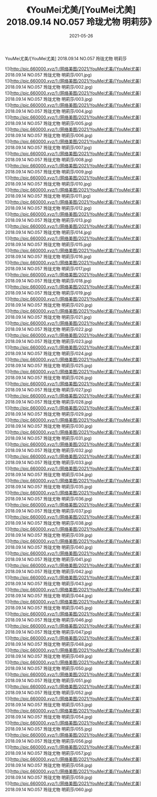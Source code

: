 ﻿---
layout: post
title:  《YouMei尤美/[YouMei尤美] 2018.09.14 NO.057 玲珑尤物 明莉莎》
date:   2021-05-26
img: http://pic.660000.xyz/1:/网络美图/2021/YouMei尤美/[YouMei尤美] 2018.09.14 NO.057 玲珑尤物 明莉莎/000.jpg
categories: [美女, 清纯, 唯美]
---

YouMei尤美/[YouMei尤美] 2018.09.14 NO.057 玲珑尤物 明莉莎

 ![](http://pic.660000.xyz/1:/网络美图/2021/YouMei尤美/[YouMei尤美] 2018.09.14 NO.057 玲珑尤物 明莉莎/001.jpg) <br>![](http://pic.660000.xyz/1:/网络美图/2021/YouMei尤美/[YouMei尤美] 2018.09.14 NO.057 玲珑尤物 明莉莎/002.jpg) <br>![](http://pic.660000.xyz/1:/网络美图/2021/YouMei尤美/[YouMei尤美] 2018.09.14 NO.057 玲珑尤物 明莉莎/003.jpg) <br>![](http://pic.660000.xyz/1:/网络美图/2021/YouMei尤美/[YouMei尤美] 2018.09.14 NO.057 玲珑尤物 明莉莎/004.jpg) <br>![](http://pic.660000.xyz/1:/网络美图/2021/YouMei尤美/[YouMei尤美] 2018.09.14 NO.057 玲珑尤物 明莉莎/005.jpg) <br>![](http://pic.660000.xyz/1:/网络美图/2021/YouMei尤美/[YouMei尤美] 2018.09.14 NO.057 玲珑尤物 明莉莎/006.jpg) <br>![](http://pic.660000.xyz/1:/网络美图/2021/YouMei尤美/[YouMei尤美] 2018.09.14 NO.057 玲珑尤物 明莉莎/007.jpg) <br>![](http://pic.660000.xyz/1:/网络美图/2021/YouMei尤美/[YouMei尤美] 2018.09.14 NO.057 玲珑尤物 明莉莎/008.jpg) <br>![](http://pic.660000.xyz/1:/网络美图/2021/YouMei尤美/[YouMei尤美] 2018.09.14 NO.057 玲珑尤物 明莉莎/009.jpg) <br>![](http://pic.660000.xyz/1:/网络美图/2021/YouMei尤美/[YouMei尤美] 2018.09.14 NO.057 玲珑尤物 明莉莎/010.jpg) <br>![](http://pic.660000.xyz/1:/网络美图/2021/YouMei尤美/[YouMei尤美] 2018.09.14 NO.057 玲珑尤物 明莉莎/011.jpg) <br>![](http://pic.660000.xyz/1:/网络美图/2021/YouMei尤美/[YouMei尤美] 2018.09.14 NO.057 玲珑尤物 明莉莎/012.jpg) <br>![](http://pic.660000.xyz/1:/网络美图/2021/YouMei尤美/[YouMei尤美] 2018.09.14 NO.057 玲珑尤物 明莉莎/013.jpg) <br>![](http://pic.660000.xyz/1:/网络美图/2021/YouMei尤美/[YouMei尤美] 2018.09.14 NO.057 玲珑尤物 明莉莎/014.jpg) <br>![](http://pic.660000.xyz/1:/网络美图/2021/YouMei尤美/[YouMei尤美] 2018.09.14 NO.057 玲珑尤物 明莉莎/015.jpg) <br>![](http://pic.660000.xyz/1:/网络美图/2021/YouMei尤美/[YouMei尤美] 2018.09.14 NO.057 玲珑尤物 明莉莎/016.jpg) <br>![](http://pic.660000.xyz/1:/网络美图/2021/YouMei尤美/[YouMei尤美] 2018.09.14 NO.057 玲珑尤物 明莉莎/017.jpg) <br>![](http://pic.660000.xyz/1:/网络美图/2021/YouMei尤美/[YouMei尤美] 2018.09.14 NO.057 玲珑尤物 明莉莎/018.jpg) <br>![](http://pic.660000.xyz/1:/网络美图/2021/YouMei尤美/[YouMei尤美] 2018.09.14 NO.057 玲珑尤物 明莉莎/019.jpg) <br>![](http://pic.660000.xyz/1:/网络美图/2021/YouMei尤美/[YouMei尤美] 2018.09.14 NO.057 玲珑尤物 明莉莎/020.jpg) <br>![](http://pic.660000.xyz/1:/网络美图/2021/YouMei尤美/[YouMei尤美] 2018.09.14 NO.057 玲珑尤物 明莉莎/021.jpg) <br>![](http://pic.660000.xyz/1:/网络美图/2021/YouMei尤美/[YouMei尤美] 2018.09.14 NO.057 玲珑尤物 明莉莎/022.jpg) <br>![](http://pic.660000.xyz/1:/网络美图/2021/YouMei尤美/[YouMei尤美] 2018.09.14 NO.057 玲珑尤物 明莉莎/023.jpg) <br>![](http://pic.660000.xyz/1:/网络美图/2021/YouMei尤美/[YouMei尤美] 2018.09.14 NO.057 玲珑尤物 明莉莎/024.jpg) <br>![](http://pic.660000.xyz/1:/网络美图/2021/YouMei尤美/[YouMei尤美] 2018.09.14 NO.057 玲珑尤物 明莉莎/025.jpg) <br>![](http://pic.660000.xyz/1:/网络美图/2021/YouMei尤美/[YouMei尤美] 2018.09.14 NO.057 玲珑尤物 明莉莎/026.jpg) <br>![](http://pic.660000.xyz/1:/网络美图/2021/YouMei尤美/[YouMei尤美] 2018.09.14 NO.057 玲珑尤物 明莉莎/027.jpg) <br>![](http://pic.660000.xyz/1:/网络美图/2021/YouMei尤美/[YouMei尤美] 2018.09.14 NO.057 玲珑尤物 明莉莎/028.jpg) <br>![](http://pic.660000.xyz/1:/网络美图/2021/YouMei尤美/[YouMei尤美] 2018.09.14 NO.057 玲珑尤物 明莉莎/029.jpg) <br>![](http://pic.660000.xyz/1:/网络美图/2021/YouMei尤美/[YouMei尤美] 2018.09.14 NO.057 玲珑尤物 明莉莎/030.jpg) <br>![](http://pic.660000.xyz/1:/网络美图/2021/YouMei尤美/[YouMei尤美] 2018.09.14 NO.057 玲珑尤物 明莉莎/031.jpg) <br>![](http://pic.660000.xyz/1:/网络美图/2021/YouMei尤美/[YouMei尤美] 2018.09.14 NO.057 玲珑尤物 明莉莎/032.jpg) <br>![](http://pic.660000.xyz/1:/网络美图/2021/YouMei尤美/[YouMei尤美] 2018.09.14 NO.057 玲珑尤物 明莉莎/033.jpg) <br>![](http://pic.660000.xyz/1:/网络美图/2021/YouMei尤美/[YouMei尤美] 2018.09.14 NO.057 玲珑尤物 明莉莎/034.jpg) <br>![](http://pic.660000.xyz/1:/网络美图/2021/YouMei尤美/[YouMei尤美] 2018.09.14 NO.057 玲珑尤物 明莉莎/035.jpg) <br>![](http://pic.660000.xyz/1:/网络美图/2021/YouMei尤美/[YouMei尤美] 2018.09.14 NO.057 玲珑尤物 明莉莎/036.jpg) <br>![](http://pic.660000.xyz/1:/网络美图/2021/YouMei尤美/[YouMei尤美] 2018.09.14 NO.057 玲珑尤物 明莉莎/037.jpg) <br>![](http://pic.660000.xyz/1:/网络美图/2021/YouMei尤美/[YouMei尤美] 2018.09.14 NO.057 玲珑尤物 明莉莎/038.jpg) <br>![](http://pic.660000.xyz/1:/网络美图/2021/YouMei尤美/[YouMei尤美] 2018.09.14 NO.057 玲珑尤物 明莉莎/039.jpg) <br>![](http://pic.660000.xyz/1:/网络美图/2021/YouMei尤美/[YouMei尤美] 2018.09.14 NO.057 玲珑尤物 明莉莎/040.jpg) <br>![](http://pic.660000.xyz/1:/网络美图/2021/YouMei尤美/[YouMei尤美] 2018.09.14 NO.057 玲珑尤物 明莉莎/041.jpg) <br>![](http://pic.660000.xyz/1:/网络美图/2021/YouMei尤美/[YouMei尤美] 2018.09.14 NO.057 玲珑尤物 明莉莎/042.jpg) <br>![](http://pic.660000.xyz/1:/网络美图/2021/YouMei尤美/[YouMei尤美] 2018.09.14 NO.057 玲珑尤物 明莉莎/043.jpg) <br>![](http://pic.660000.xyz/1:/网络美图/2021/YouMei尤美/[YouMei尤美] 2018.09.14 NO.057 玲珑尤物 明莉莎/044.jpg) <br>![](http://pic.660000.xyz/1:/网络美图/2021/YouMei尤美/[YouMei尤美] 2018.09.14 NO.057 玲珑尤物 明莉莎/045.jpg) <br>![](http://pic.660000.xyz/1:/网络美图/2021/YouMei尤美/[YouMei尤美] 2018.09.14 NO.057 玲珑尤物 明莉莎/046.jpg) <br>![](http://pic.660000.xyz/1:/网络美图/2021/YouMei尤美/[YouMei尤美] 2018.09.14 NO.057 玲珑尤物 明莉莎/047.jpg) <br>![](http://pic.660000.xyz/1:/网络美图/2021/YouMei尤美/[YouMei尤美] 2018.09.14 NO.057 玲珑尤物 明莉莎/048.jpg) <br>![](http://pic.660000.xyz/1:/网络美图/2021/YouMei尤美/[YouMei尤美] 2018.09.14 NO.057 玲珑尤物 明莉莎/049.jpg) <br>![](http://pic.660000.xyz/1:/网络美图/2021/YouMei尤美/[YouMei尤美] 2018.09.14 NO.057 玲珑尤物 明莉莎/050.jpg) <br>![](http://pic.660000.xyz/1:/网络美图/2021/YouMei尤美/[YouMei尤美] 2018.09.14 NO.057 玲珑尤物 明莉莎/051.jpg) <br>![](http://pic.660000.xyz/1:/网络美图/2021/YouMei尤美/[YouMei尤美] 2018.09.14 NO.057 玲珑尤物 明莉莎/052.jpg) <br>![](http://pic.660000.xyz/1:/网络美图/2021/YouMei尤美/[YouMei尤美] 2018.09.14 NO.057 玲珑尤物 明莉莎/053.jpg) <br>![](http://pic.660000.xyz/1:/网络美图/2021/YouMei尤美/[YouMei尤美] 2018.09.14 NO.057 玲珑尤物 明莉莎/054.jpg) <br>![](http://pic.660000.xyz/1:/网络美图/2021/YouMei尤美/[YouMei尤美] 2018.09.14 NO.057 玲珑尤物 明莉莎/055.jpg) <br>![](http://pic.660000.xyz/1:/网络美图/2021/YouMei尤美/[YouMei尤美] 2018.09.14 NO.057 玲珑尤物 明莉莎/056.jpg) <br>![](http://pic.660000.xyz/1:/网络美图/2021/YouMei尤美/[YouMei尤美] 2018.09.14 NO.057 玲珑尤物 明莉莎/057.jpg) <br>![](http://pic.660000.xyz/1:/网络美图/2021/YouMei尤美/[YouMei尤美] 2018.09.14 NO.057 玲珑尤物 明莉莎/058.jpg) <br>![](http://pic.660000.xyz/1:/网络美图/2021/YouMei尤美/[YouMei尤美] 2018.09.14 NO.057 玲珑尤物 明莉莎/059.jpg) <br>![](http://pic.660000.xyz/1:/网络美图/2021/YouMei尤美/[YouMei尤美] 2018.09.14 NO.057 玲珑尤物 明莉莎/060.jpg) <br>